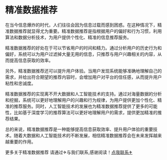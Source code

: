 # 精准数据推荐

在当今信息爆炸的时代，人们往往会因为信息过载而感到困惑。在这种情况下，精准数据推荐就显得尤为重要。精准数据推荐是指根据用户的偏好和行为习惯，利用算法和数据分析技术，为用户提供个性化、精准的信息推荐服务。

精准数据推荐的好处在于可以节省用户的时间和精力。通过分析用户的历史行为和偏好，系统可以为用户过滤掉大量无用的信息，只推荐与用户兴趣相关的内容，从而提高信息获取的效率。

另外，精准数据推荐还可以提升用户体验。当用户发现系统能够准确地理解自己的需求，并给出符合期望的推荐内容时，会增加用户对平台的信任感，从而提升用户粘性和忠诚度。

精准数据推荐的实现离不开大数据和人工智能技术的支持。通过对海量数据的分析和挖掘，系统可以更好地理解用户的兴趣和行为规律，为用户提供更加个性化、精准的推荐服务。同时，人工智能技术的发展也为精准数据推荐提供了更多的可能性，比如基于深度学习的推荐算法可以更好地理解用户的需求，提供更加精准的推荐结果。

总的来说，精准数据推荐是一种能够提高信息获取效率、提升用户体验的重要技术。随着大数据和人工智能技术的不断发展，相信精准数据推荐会在未来发挥越来越重要的作用。

更多关于精准数据推荐 请通过✈与我们联系,感谢阅读！[点我联系✈](https://app.G208.com)